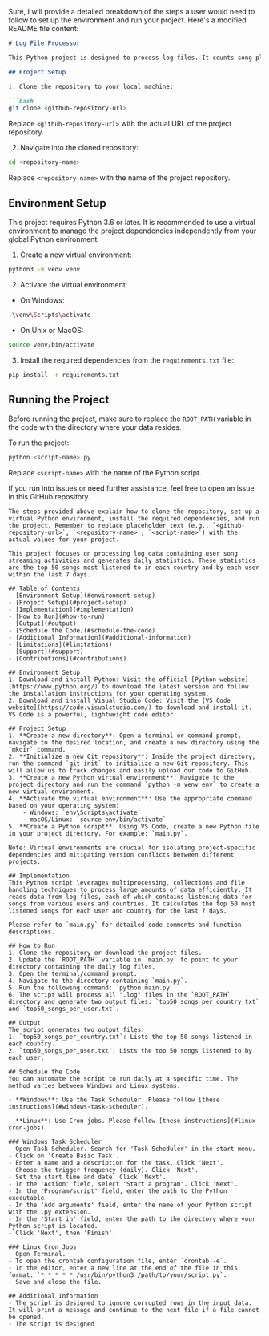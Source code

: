 Sure, I will provide a detailed breakdown of the steps a user would need to follow to set up the environment and run your project. Here's a modified README file content:

```markdown
# Log File Processor

This Python project is designed to process log files. It counts song plays by country and by user. It then outputs the top 50 songs for each country and user.

## Project Setup

1. Clone the repository to your local machine:

```bash
git clone <github-repository-url>
```
Replace `<github-repository-url>` with the actual URL of the project repository.

2. Navigate into the cloned repository:

```bash
cd <repository-name>
```
Replace `<repository-name>` with the name of the project repository.

## Environment Setup

This project requires Python 3.6 or later. It is recommended to use a virtual environment to manage the project dependencies independently from your global Python environment.

1. Create a new virtual environment:

```bash
python3 -m venv venv
```

2. Activate the virtual environment:

- On Windows:

```bash
.\venv\Scripts\activate
```

- On Unix or MacOS:

```bash
source venv/bin/activate
```

3. Install the required dependencies from the `requirements.txt` file:

```bash
pip install -r requirements.txt
```

## Running the Project

Before running the project, make sure to replace the `ROOT_PATH` variable in the code with the directory where your data resides.

To run the project:

```bash
python <script-name>.py
```
Replace `<script-name>` with the name of the Python script.

If you run into issues or need further assistance, feel free to open an issue in this GitHub repository.
```
The steps provided above explain how to clone the repository, set up a virtual Python environment, install the required dependencies, and run the project. Remember to replace placeholder text (e.g., `<github-repository-url>`, `<repository-name>`, `<script-name>`) with the actual values for your project.

This project focuses on processing log data containing user song streaming activities and generates daily statistics. These statistics are the top 50 songs most listened to in each country and by each user within the last 7 days.

## Table of Contents
- [Environment Setup](#environment-setup)
- [Project Setup](#project-setup)
- [Implementation](#implementation)
- [How to Run](#how-to-run)
- [Output](#output)
- [Schedule the Code](#schedule-the-code)
- [Additional Information](#additional-information)
- [Limitations](#limitations)
- [Support](#support)
- [Contributions](#contributions)

## Environment Setup
1. Download and install Python: Visit the official [Python website](https://www.python.org/) to download the latest version and follow the installation instructions for your operating system.
2. Download and install Visual Studio Code: Visit the [VS Code website](https://code.visualstudio.com/) to download and install it. VS Code is a powerful, lightweight code editor.

## Project Setup
1. **Create a new directory**: Open a terminal or command prompt, navigate to the desired location, and create a new directory using the `mkdir` command.
2. **Initialize a new Git repository**: Inside the project directory, run the command `git init` to initialize a new Git repository. This will allow us to track changes and easily upload our code to GitHub.
3. **Create a new Python virtual environment**: Navigate to the project directory and run the command `python -m venv env` to create a new virtual environment.
4. **Activate the virtual environment**: Use the appropriate command based on your operating system:
    - Windows: `env\Scripts\activate`
    - macOS/Linux: `source env/bin/activate`
5. **Create a Python script**: Using VS Code, create a new Python file in your project directory. For example: `main.py`.

Note: Virtual environments are crucial for isolating project-specific dependencies and mitigating version conflicts between different projects.

## Implementation
This Python script leverages multiprocessing, collections and file handling techniques to process large amounts of data efficiently. It reads data from log files, each of which contains listening data for songs from various users and countries. It calculates the top 50 most listened songs for each user and country for the last 7 days.

Please refer to `main.py` for detailed code comments and function descriptions.

## How to Run
1. Clone the repository or download the project files.
2. Update the `ROOT_PATH` variable in `main.py` to point to your directory containing the daily log files.
3. Open the terminal/command prompt.
4. Navigate to the directory containing `main.py`.
5. Run the following command: `python main.py`
6. The script will process all ".log" files in the `ROOT_PATH` directory and generate two output files: `top50_songs_per_country.txt` and `top50_songs_per_user.txt`.

## Output
The script generates two output files:
1. `top50_songs_per_country.txt`: Lists the top 50 songs listened in each country.
2. `top50_songs_per_user.txt`: Lists the top 50 songs listened to by each user.

## Schedule the Code
You can automate the script to run daily at a specific time. The method varies between Windows and Linux systems.

- **Windows**: Use the Task Scheduler. Please follow [these instructions](#windows-task-scheduler).

- **Linux**: Use Cron jobs. Please follow [these instructions](#linux-cron-jobs).

### Windows Task Scheduler
- Open Task Scheduler. Search for 'Task Scheduler' in the start menu.
- Click on 'Create Basic Task'.
- Enter a name and a description for the task. Click 'Next'.
- Choose the trigger frequency (daily). Click 'Next'.
- Set the start time and date. Click 'Next'.
- In the 'Action' field, select 'Start a program'. Click 'Next'.
- In the 'Program/script' field, enter the path to the Python executable.
- In the 'Add arguments' field, enter the name of your Python script with the .py extension.
- In the 'Start in' field, enter the path to the directory where your Python script is located.
- Click 'Next', then 'Finish'.

### Linux Cron Jobs
- Open Terminal.
- To open the crontab configuration file, enter `crontab -e`.
- In the editor, enter a new line at the end of the file in this format: `* * * * * /usr/bin/python3 /path/to/your/script.py`.
- Save and close the file.

## Additional Information
- The script is designed to ignore corrupted rows in the input data. It will print a message and continue to the next file if a file cannot be opened.
- The script is designed


